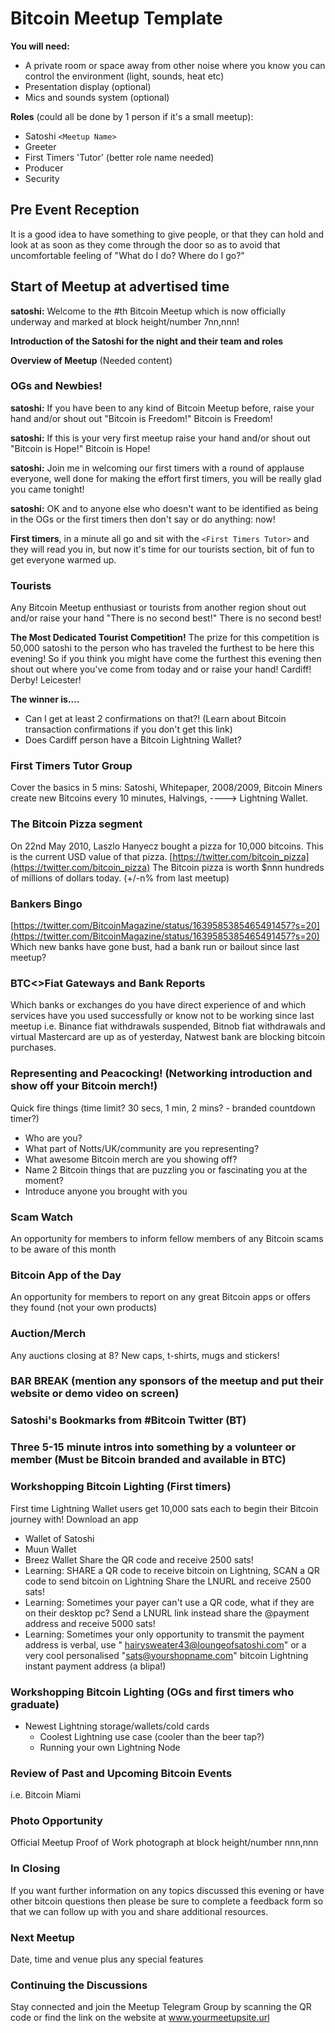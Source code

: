 # Bitcoin Meetup Template

**You will need:**

- A private room or space away from other noise where you know you can control the environment (light, sounds, heat etc)
- Presentation display (optional)
- Mics and sounds system (optional)

**Roles** (could all be done by 1 person if it's a small meetup):

- Satoshi `<Meetup Name>`
- Greeter
- First Timers 'Tutor' (better role name needed)
- Producer
- Security

## Pre Event Reception

It is a good idea to have something to give people, or that they can hold and look at as soon as they come through the
door so as to avoid that uncomfortable feeling of "What do I do? Where do I go?"

## Start of Meetup at advertised time

**satoshi:** Welcome to the #th Bitcoin Meetup which is now officially underway and marked at block height/number
7nn,nnn!

**Introduction of the Satoshi for the night and their team and roles**

**Overview of Meetup**
(Needed content)

### OGs and Newbies!

**satoshi:** If you have been to any kind of Bitcoin Meetup before, raise your hand and/or shout out "Bitcoin is
Freedom!"
Bitcoin is Freedom!

**satoshi:** If this is your very first meetup raise your hand and/or shout out "Bitcoin is Hope!"
Bitcoin is Hope!

**satoshi:** Join me in welcoming our first timers with a round of applause everyone, well done for making the effort
first timers, you will be really glad you came tonight!

**satoshi:** OK and to anyone else who doesn't want to be identified as being in the OGs or the first timers then don't
say or do anything: now!

**First timers**, in a minute all go and sit with the `<First Timers Tutor>` and they will read you in, but now it's
time for our tourists section, bit of fun to get everyone warmed up.

### Tourists

Any Bitcoin Meetup enthusiast or tourists from another region shout out and/or raise your hand "There is no second
best!"
There is no second best!

**The Most Dedicated Tourist Competition!**
The prize for this competition is 50,000 satoshi to the person who has traveled the furthest to be here this evening! So
if you think you might have come the furthest this evening then shout out where you've come from today and or raise your
hand!
Cardiff!
Derby!
Leicester!

**The winner is….**

- Can I get at least 2 confirmations on that?!
  (Learn about Bitcoin transaction confirmations if you don't get this link)
- Does Cardiff person have a Bitcoin Lightning Wallet?

### First Timers Tutor Group

Cover the basics in 5 mins: Satoshi, Whitepaper, 2008/2009, Bitcoin Miners create new Bitcoins every 10 minutes,
Halvings, ----> Lightning Wallet.

### The Bitcoin Pizza segment

On 22nd May 2010, Laszlo Hanyecz bought a pizza for 10,000 bitcoins. This is the current USD value of that pizza.
[https://twitter.com/bitcoin_pizza](https://twitter.com/bitcoin_pizza)
The Bitcoin pizza is worth $nnn hundreds of millions of dollars today. (+/-n% from last meetup)

### Bankers Bingo

[https://twitter.com/BitcoinMagazine/status/1639585385465491457?s=20](https://twitter.com/BitcoinMagazine/status/1639585385465491457?s=20)
Which new banks have gone bust, had a bank run or bailout since last meetup?

### BTC<>Fiat Gateways and Bank Reports

Which banks or exchanges do you have direct experience of and which services have you used successfully or know not to
be working since last meetup
i.e. Binance fiat withdrawals suspended, Bitnob fiat withdrawals and virtual Mastercard are up as of yesterday, Natwest
bank are blocking bitcoin purchases.

### Representing and Peacocking! (Networking introduction and show off your Bitcoin merch!)

Quick fire things (time limit? 30 secs, 1 min, 2 mins? - branded countdown timer?)

- Who are you?
- What part of Notts/UK/community are you representing?
- What awesome Bitcoin merch are you showing off?
- Name 2 Bitcoin things that are puzzling you or fascinating you at the moment?
- Introduce anyone you brought with you

### Scam Watch

An opportunity for members to inform fellow members of any Bitcoin scams to be aware of this month

### Bitcoin App of the Day

An opportunity for members to report on any great Bitcoin apps or offers they found (not your own products)

### Auction/Merch

Any auctions closing at 8?
New caps, t-shirts, mugs and stickers!

### BAR BREAK (mention any sponsors of the meetup and put their website or demo video on screen)

### Satoshi's Bookmarks from #Bitcoin Twitter (BT)

### Three 5-15 minute intros into something by a volunteer or member (Must be Bitcoin branded and available in BTC)

### Workshopping Bitcoin Lighting (First timers)

First time Lightning Wallet users get 10,000 sats each to begin their Bitcoin journey with!
Download an app

- Wallet of Satoshi
- Muun Wallet
- Breez Wallet
  Share the QR code and receive 2500 sats!
- Learning: SHARE a QR code to receive bitcoin on Lightning, SCAN a QR code to send bitcoin on Lightning
  Share the LNURL and receive 2500 sats!
- Learning: Sometimes your payer can't use a QR code, what if they are on their desktop pc? Send a LNURL link instead
  share the @payment address and receive 5000 sats!
- Learning: Sometimes your only opportunity to transmit the payment address is verbal, use "
  hairysweater43@loungeofsatoshi.com" or a very cool personalised "sats@yourshopname.com" bitcoin Lightning instant
  payment address (a blipa!)

### Workshopping Bitcoin Lighting (OGs and first timers who graduate)

- Newest Lightning storage/wallets/cold cards
    - Coolest Lightning use case (cooler than the beer tap?)
    - Running your own Lightning Node

### Review of Past and Upcoming Bitcoin Events

i.e. Bitcoin Miami

### Photo Opportunity

Official Meetup Proof of Work photograph at block height/number nnn,nnn

### In Closing

If you want further information on any topics discussed this evening or have other bitcoin questions then please be sure
to complete a feedback form so that we can follow up with you and share additional resources.

### Next Meetup

Date, time and venue plus any special features

### Continuing the Discussions

Stay connected and join the Meetup Telegram Group by scanning the QR code or find the link on the website
at www.yourmeetupsite.url



